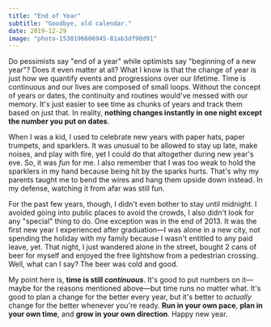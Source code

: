 ```yaml
---
title: "End of Year"
subtitle: "Goodbye, old calendar."
date: 2019-12-29
image: "photo-1530196606945-81ab3df90d91"
---
```


Do pessimists say "end of a year" while optimists say "beginning of a new year"? Does it even matter at all? What I know is that the change of year is just how we quantify events and progressions over our lifetime. Time is continuous and our lives are composed of small loops. Without the concept of years or dates, the continuity and routines would've messed with our memory. It's just easier to see time as chunks of years and track them based on just that. In reality, **nothing changes instantly in one night except the number you put on dates**.

When I was a kid, I used to celebrate new years with paper hats, paper trumpets, and sparklers. It was unusual to be allowed to stay up late, make noises, and play with fire, yet I could do that altogether during new year's eve. So, it was *fun* for me. I also remember that I was too weak to hold the sparklers in my hand because being hit by the sparks hurts. That's why my parents taught me to bend the wires and hang them upside down instead. In my defense, watching it from afar was still fun.

For the past few years, though, I didn't even bother to stay until midnight. I avoided going into public places to avoid the crowds, I also didn't look for any "special" thing to do. One exception was in the end of 2013. It was the first new year I experienced after graduation—I was alone in a new city, not spending the holiday with my family because I wasn't entitled to any paid leave, yet. That night, I just wandered alone in the street, bought 2 cans of beer for myself and enjoyed the free lightshow from a pedestrian crossing. Well, what can I say? The beer was cold and good.

My point here is, **time is still *continuous***. It's good to put numbers on it—maybe for the reasons mentioned above—but time runs no matter what. It's good to plan a change for the better every year, but it's better to *actually* change for the better whenever you're ready. **Run in your own pace**, **plan in your own time**, and **grow in your own direction**. Happy new year.
